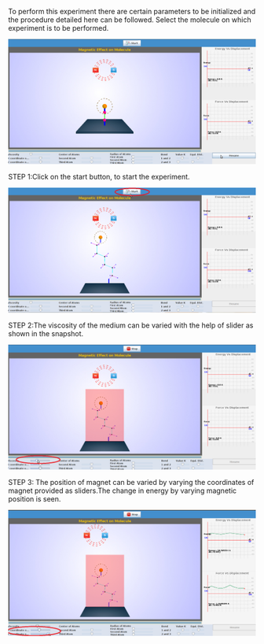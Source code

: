 To perform this experiment there are certain parameters to be initialized and the procedure detailed here can be followed.
Select the molecule on which experiment is to be performed.

<img src="images/Screenshot.png">

STEP 1:Click on the start button, to start the experiment.

<img src="images/Screenshot-1.png">

STEP 2:The viscosity of the medium can be varied with the help of slider as shown in the snapshot.

<img src="images/Screenshot-2.png">

STEP 3: The position of magnet can be varied by varying the coordinates of magnet provided as sliders.The change in energy by varying magnetic position is seen.

<img src="images/Screenshot-3.png">